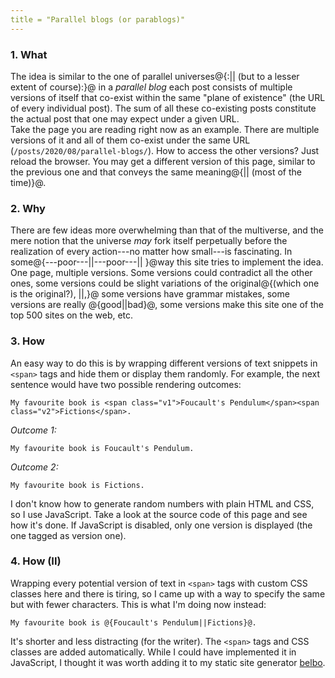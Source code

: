 ```yaml
---
title = "Parallel blogs (or parablogs)"
---
```


### 1. What

The idea is similar to the one of parallel universes@{:|| (but to a lesser extent 
of course):}@ in a *parallel blog* each post consists of multiple versions of 
itself that co-exist within the same "plane of existence" (the URL of every 
individual post). The sum of all these co-existing posts constitute the actual 
post that one may expect under a given URL.  
Take the page you are reading right now as an example. There are multiple 
versions of it and all of them co-exist under the same URL 
(`/posts/2020/08/parallel-blogs/`). How to access the other versions? Just reload 
the browser. You may get a different version of this page, similar to the 
previous one and that conveys the same meaning@{|| (most of the time)}@.

### 2. Why

There are few ideas more overwhelming than that of the multiverse, and the
mere notion that the universe *may* fork itself perpetually before the
realization of every action---no matter how small---is fascinating.
In some@{---poor---||---poor---|| }@way this site tries to implement the idea.
One page, multiple versions. Some versions could contradict all the other ones,
some versions could be slight variations of the original@{(which one is
the original?), ||,}@ some versions have grammar mistakes, some versions are 
really @{good||bad}@, some versions make this site one of the top 500 
sites on the web, etc.

### 3. How

An easy way to do this is by wrapping different versions of text snippets
in `<span>` tags and hide them or display them randomly. For example, the
next sentence would have two possible rendering outcomes:

```
My favourite book is <span class="v1">Foucault's Pendulum</span><span class="v2">Fictions</span>.
```

*Outcome 1:*
```
My favourite book is Foucault's Pendulum.
```

*Outcome 2:*
```
My favourite book is Fictions.
```

I don't know how to generate random numbers with plain HTML and CSS, so I use
JavaScript. Take a look at the source code of this page and see how 
it's done. If JavaScript is disabled, only one version is displayed 
(the one tagged as version one).

### 4. How (II)

Wrapping every potential version of text in `<span>` tags with custom 
CSS classes here and there is tiring, so I came up with a way to specify the 
same but with fewer characters. This is what I'm doing now instead:

```
My favourite book is @{Foucault's Pendulum||Fictions}@.
```

It's shorter and less distracting (for the writer). The `<span>` tags and 
CSS classes are added automatically. While I could have implemented it in JavaScript, 
I thought it was worth adding it to my static site generator 
[belbo](https://github.com/lessmarcos/belbo).
